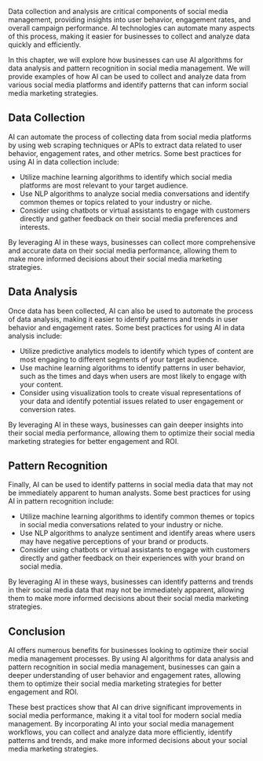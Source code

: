 
Data collection and analysis are critical components of social media management, providing insights into user behavior, engagement rates, and overall campaign performance. AI technologies can automate many aspects of this process, making it easier for businesses to collect and analyze data quickly and efficiently.

In this chapter, we will explore how businesses can use AI algorithms for data analysis and pattern recognition in social media management. We will provide examples of how AI can be used to collect and analyze data from various social media platforms and identify patterns that can inform social media marketing strategies.

Data Collection
---------------

AI can automate the process of collecting data from social media platforms by using web scraping techniques or APIs to extract data related to user behavior, engagement rates, and other metrics. Some best practices for using AI in data collection include:

* Utilize machine learning algorithms to identify which social media platforms are most relevant to your target audience.
* Use NLP algorithms to analyze social media conversations and identify common themes or topics related to your industry or niche.
* Consider using chatbots or virtual assistants to engage with customers directly and gather feedback on their social media preferences and interests.

By leveraging AI in these ways, businesses can collect more comprehensive and accurate data on their social media performance, allowing them to make more informed decisions about their social media marketing strategies.

Data Analysis
-------------

Once data has been collected, AI can also be used to automate the process of data analysis, making it easier to identify patterns and trends in user behavior and engagement rates. Some best practices for using AI in data analysis include:

* Utilize predictive analytics models to identify which types of content are most engaging to different segments of your target audience.
* Use machine learning algorithms to identify patterns in user behavior, such as the times and days when users are most likely to engage with your content.
* Consider using visualization tools to create visual representations of your data and identify potential issues related to user engagement or conversion rates.

By leveraging AI in these ways, businesses can gain deeper insights into their social media performance, allowing them to optimize their social media marketing strategies for better engagement and ROI.

Pattern Recognition
-------------------

Finally, AI can be used to identify patterns in social media data that may not be immediately apparent to human analysts. Some best practices for using AI in pattern recognition include:

* Utilize machine learning algorithms to identify common themes or topics in social media conversations related to your industry or niche.
* Use NLP algorithms to analyze sentiment and identify areas where users may have negative perceptions of your brand or products.
* Consider using chatbots or virtual assistants to engage with customers directly and gather feedback on their experiences with your brand on social media.

By leveraging AI in these ways, businesses can identify patterns and trends in their social media data that may not be immediately apparent, allowing them to make more informed decisions about their social media marketing strategies.

Conclusion
----------

AI offers numerous benefits for businesses looking to optimize their social media management processes. By using AI algorithms for data analysis and pattern recognition in social media management, businesses can gain a deeper understanding of user behavior and engagement rates, allowing them to optimize their social media marketing strategies for better engagement and ROI.

These best practices show that AI can drive significant improvements in social media performance, making it a vital tool for modern social media management. By incorporating AI into your social media management workflows, you can collect and analyze data more efficiently, identify patterns and trends, and make more informed decisions about your social media marketing strategies.
